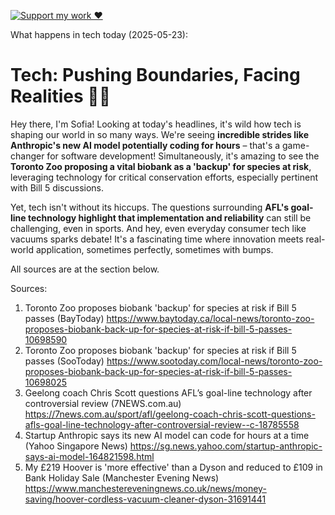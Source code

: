 [![Support my work ❤️](https://img.shields.io/badge/Support%20my%20work%20❤️-orange?style=for-the-badge&logo=patreon&logoColor=white)](https://www.patreon.com/c/orobocigano)

What happens in tech today (2025-05-23):

# Tech: Pushing Boundaries, Facing Realities 🚀🧬

Hey there, I'm Sofia! Looking at today's headlines, it's wild how tech is shaping our world in so many ways. We're seeing **incredible strides like Anthropic's new AI model potentially coding for hours** – that's a game-changer for software development! Simultaneously, it's amazing to see the **Toronto Zoo proposing a vital biobank as a 'backup' for species at risk**, leveraging technology for critical conservation efforts, especially pertinent with Bill 5 discussions.

Yet, tech isn't without its hiccups. The questions surrounding **AFL's goal-line technology highlight that implementation and reliability** can still be challenging, even in sports. And hey, even everyday consumer tech like vacuums sparks debate! It's a fascinating time where innovation meets real-world application, sometimes perfectly, sometimes with bumps.

All sources are at the section below.

Sources:
1. Toronto Zoo proposes biobank 'backup' for species at risk if Bill 5 passes (BayToday)
   https://www.baytoday.ca/local-news/toronto-zoo-proposes-biobank-back-up-for-species-at-risk-if-bill-5-passes-10698590
2. Toronto Zoo proposes biobank 'backup' for species at risk if Bill 5 passes (SooToday)
   https://www.sootoday.com/local-news/toronto-zoo-proposes-biobank-back-up-for-species-at-risk-if-bill-5-passes-10698025
3. Geelong coach Chris Scott questions AFL’s goal-line technology after controversial review (7NEWS.com.au)
   https://7news.com.au/sport/afl/geelong-coach-chris-scott-questions-afls-goal-line-technology-after-controversial-review--c-18785558
4. Startup Anthropic says its new AI model can code for hours at a time (Yahoo Singapore News)
   https://sg.news.yahoo.com/startup-anthropic-says-ai-model-164821598.html
5. My £219 Hoover is 'more effective' than a Dyson and reduced to £109 in Bank Holiday Sale (Manchester Evening News)
   https://www.manchestereveningnews.co.uk/news/money-saving/hoover-cordless-vacuum-cleaner-dyson-31691441